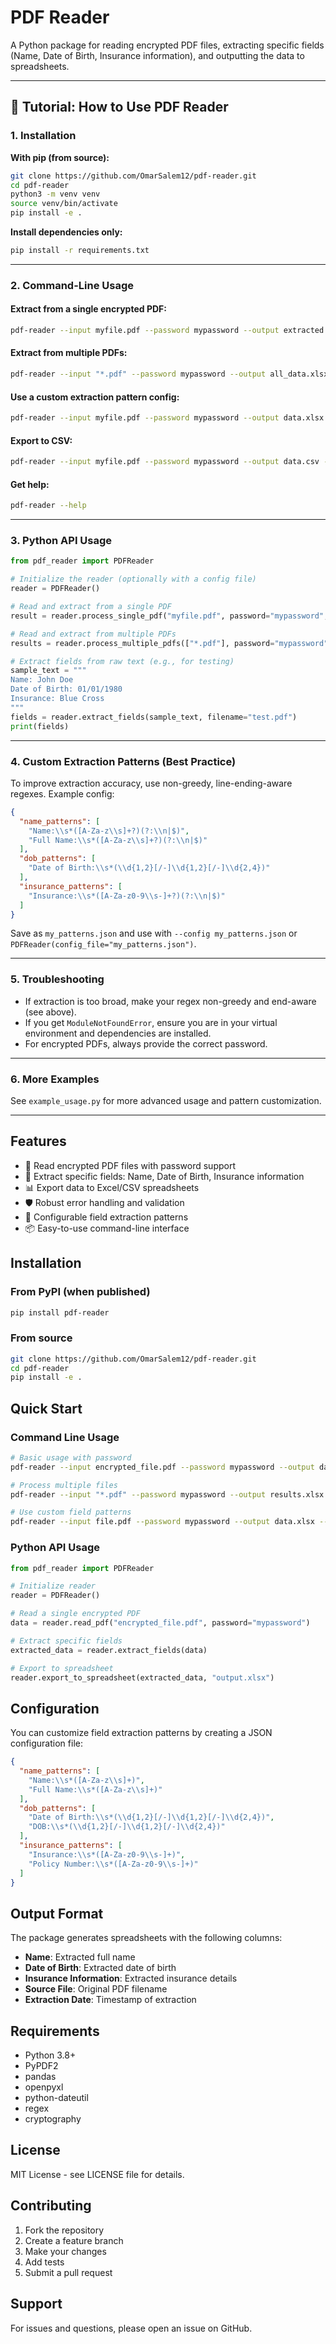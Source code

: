 # PDF Reader

A Python package for reading encrypted PDF files, extracting specific fields (Name, Date of Birth, Insurance information), and outputting the data to spreadsheets.

---

## 📖 Tutorial: How to Use PDF Reader

### 1. Installation

**With pip (from source):**
```bash
git clone https://github.com/OmarSalem12/pdf-reader.git
cd pdf-reader
python3 -m venv venv
source venv/bin/activate
pip install -e .
```

**Install dependencies only:**
```bash
pip install -r requirements.txt
```

---

### 2. Command-Line Usage

#### **Extract from a single encrypted PDF:**
```bash
pdf-reader --input myfile.pdf --password mypassword --output extracted.xlsx
```

#### **Extract from multiple PDFs:**
```bash
pdf-reader --input "*.pdf" --password mypassword --output all_data.xlsx
```

#### **Use a custom extraction pattern config:**
```bash
pdf-reader --input myfile.pdf --password mypassword --output data.xlsx --config my_patterns.json
```

#### **Export to CSV:**
```bash
pdf-reader --input myfile.pdf --password mypassword --output data.csv --format csv
```

#### **Get help:**
```bash
pdf-reader --help
```

---

### 3. Python API Usage

```python
from pdf_reader import PDFReader

# Initialize the reader (optionally with a config file)
reader = PDFReader()

# Read and extract from a single PDF
result = reader.process_single_pdf("myfile.pdf", password="mypassword", output_file="output.xlsx")

# Read and extract from multiple PDFs
results = reader.process_multiple_pdfs(["*.pdf"], password="mypassword", output_file="all_data.xlsx")

# Extract fields from raw text (e.g., for testing)
sample_text = """
Name: John Doe
Date of Birth: 01/01/1980
Insurance: Blue Cross
"""
fields = reader.extract_fields(sample_text, filename="test.pdf")
print(fields)
```

---

### 4. Custom Extraction Patterns (Best Practice)

To improve extraction accuracy, use non-greedy, line-ending-aware regexes. Example config:

```json
{
  "name_patterns": [
    "Name:\\s*([A-Za-z\\s]+?)(?:\\n|$)",
    "Full Name:\\s*([A-Za-z\\s]+?)(?:\\n|$)"
  ],
  "dob_patterns": [
    "Date of Birth:\\s*(\\d{1,2}[/-]\\d{1,2}[/-]\\d{2,4})"
  ],
  "insurance_patterns": [
    "Insurance:\\s*([A-Za-z0-9\\s-]+?)(?:\\n|$)"
  ]
}
```

Save as `my_patterns.json` and use with `--config my_patterns.json` or `PDFReader(config_file="my_patterns.json")`.

---

### 5. Troubleshooting
- If extraction is too broad, make your regex non-greedy and end-aware (see above).
- If you get `ModuleNotFoundError`, ensure you are in your virtual environment and dependencies are installed.
- For encrypted PDFs, always provide the correct password.

---

### 6. More Examples
See `example_usage.py` for more advanced usage and pattern customization.

---

## Features

- 🔐 Read encrypted PDF files with password support
- 📝 Extract specific fields: Name, Date of Birth, Insurance information
- 📊 Export data to Excel/CSV spreadsheets
- 🛡️ Robust error handling and validation
- 🎯 Configurable field extraction patterns
- 📦 Easy-to-use command-line interface

## Installation

### From PyPI (when published)
```bash
pip install pdf-reader
```

### From source
```bash
git clone https://github.com/OmarSalem12/pdf-reader.git
cd pdf-reader
pip install -e .
```

## Quick Start

### Command Line Usage

```bash
# Basic usage with password
pdf-reader --input encrypted_file.pdf --password mypassword --output data.xlsx

# Process multiple files
pdf-reader --input "*.pdf" --password mypassword --output results.xlsx

# Use custom field patterns
pdf-reader --input file.pdf --password mypassword --output data.xlsx --config custom_patterns.json
```

### Python API Usage

```python
from pdf_reader import PDFReader

# Initialize reader
reader = PDFReader()

# Read a single encrypted PDF
data = reader.read_pdf("encrypted_file.pdf", password="mypassword")

# Extract specific fields
extracted_data = reader.extract_fields(data)

# Export to spreadsheet
reader.export_to_spreadsheet(extracted_data, "output.xlsx")
```

## Configuration

You can customize field extraction patterns by creating a JSON configuration file:

```json
{
  "name_patterns": [
    "Name:\\s*([A-Za-z\\s]+)",
    "Full Name:\\s*([A-Za-z\\s]+)"
  ],
  "dob_patterns": [
    "Date of Birth:\\s*(\\d{1,2}[/-]\\d{1,2}[/-]\\d{2,4})",
    "DOB:\\s*(\\d{1,2}[/-]\\d{1,2}[/-]\\d{2,4})"
  ],
  "insurance_patterns": [
    "Insurance:\\s*([A-Za-z0-9\\s-]+)",
    "Policy Number:\\s*([A-Za-z0-9\\s-]+)"
  ]
}
```

## Output Format

The package generates spreadsheets with the following columns:
- **Name**: Extracted full name
- **Date of Birth**: Extracted date of birth
- **Insurance Information**: Extracted insurance details
- **Source File**: Original PDF filename
- **Extraction Date**: Timestamp of extraction

## Requirements

- Python 3.8+
- PyPDF2
- pandas
- openpyxl
- python-dateutil
- regex
- cryptography

## License

MIT License - see LICENSE file for details.

## Contributing

1. Fork the repository
2. Create a feature branch
3. Make your changes
4. Add tests
5. Submit a pull request

## Support

For issues and questions, please open an issue on GitHub. 